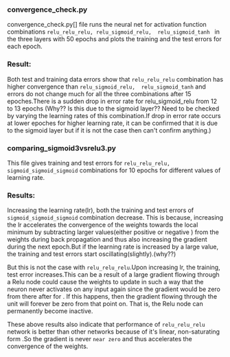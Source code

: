 ### convergence_check.py

convergence_check.py[] file runs the neural net for activation function combinations ```relu_relu_relu, relu_sigmoid_relu, 
relu_sigmoid_tanh ``` in the three layers with 50 epochs and plots the training and the test errors for each epoch.


### Result:

Both test and training data errors show that ```relu_relu_relu``` combination has higher convergence  than  ```relu_sigmoid_relu, 
 relu_sigmoid_tanh``` and  errors do not change much for  all the three combinations after 15 epoches.There is a sudden drop
in error rate for relu_sigmoid_relu from  12 to 13 epochs (Why?? Is this due to the sigmoid layer?? Need to be checked by
varying the learning rates of this combination.If drop in error rate occurs at lower  epoches for higher  learning rate, 
it can be confirmed that it is due to the sigmoid layer but if it is not the case then can't confirm anything.)


### comparing_sigmoid3vsrelu3.py

This file gives training and test errors for ``` relu_relu_relu, sigmoid_sigmoid_sigmoid ``` combinations for 10 epochs for
different values of learning rate. 

### Results:

Increasing the learning rate(lr), both the training and test errors of  ```  sigmoid_sigmoid_sigmoid ``` combination decrease. 
This is because, increasing the lr accelerates the convergence of the weights towards the local minimum by subtracting larger
values(either positive or negative ) from the weights during back propagation and thus also increasing the gradient during the 
next epoch.But if the learning rate is increased by a large value, the training and test errors start oscillating(slightly).(why??)

But this is not the case with ``` relu_relu_relu ```.Upon increasing lr, the training, test error increases.This can be a result 
of a large gradient flowing through a Relu node could cause the weights to update in such a way that the neuron  never activates
on any input again since the gradient would be zero from there after for . If this happens, then the gradient flowing through the
unit will forever be zero from that point on. That is, the Relu node can permanently become inactive.

These above results also indicate that performance of  ``` relu_relu_relu ``` network is better than other networks because  of 
it's linear, non-saturating form .So the gradient is never ```near zero``` and thus accelerates  the convergence of the weights.

